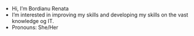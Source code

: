 -  Hi, I’m Bordianu Renata
-  I’m interested in improving my skills and developing my skills on the vast knowledge og IT.
-  Pronouns: She/Her

